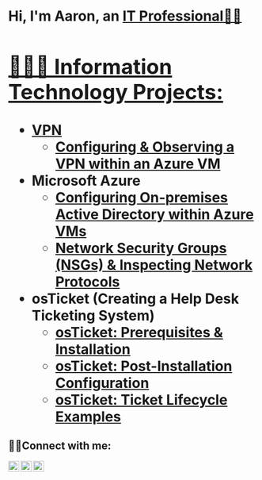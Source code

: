 <h1>Hi, I'm Aaron, an <a href="https://linkedin.com/in/aaronrucker990">IT Professional👋🏾
    
<h2>👨🏾‍💻 Information Technology Projects:</h2>
    
- <b>VPN</b>
    - [Configuring & Observing a VPN within an Azure VM](https://github.com/aaronrucker990/vpn-observ-and-config)  
- <b>Microsoft Azure</b>
  - [Configuring On-premises Active Directory within Azure VMs](https://github.com/aaronrucker990/configure-ad)
  - [Network Security Groups (NSGs) & Inspecting Network Protocols](https://github.com/aaronrucker990/azure-network-protocols)
- <b>osTicket (Creating a Help Desk Ticketing System)</b>
  - [osTicket: Prerequisites & Installation](https://github.com/aaronrucker990/osTicket-Prereqs)
  - [osTicket: Post-Installation Configuration](https://github.com/aaronrucker990/osTicket-post-install-config)
  - [osTicket: Ticket Lifecycle Examples](https://github.com/aaronrucker990/ticket-lifecycle-examples)  
  
<h2>🤳🏾Connect with me:</h2>

[<img align="left" alt="Josh | Youtube" width="22px" src="https://cdn.jsdelivr.net/npm/simple-icons@v3/icons/youtube.svg" />][youtube]
[<img align="left" alt="Josh | LinkedIn" width="22px" src="https://cdn.jsdelivr.net/npm/simple-icons@v3/icons/linkedin.svg" />][linkedin]
[<img align="left" alt="Josh | Instagram" width="22px" src="https://cdn.jsdelivr.net/npm/simple-icons@v3/icons/instagram.svg" />][instagram]

[youtube]: https://youtube.com/channel/UCKRh1iTIsGM_RcEoTChSsUA
[instagram]: https://www.instagram.com/techis_success
[linkedin]: https://linkedin.com/in/aaronrucker990
